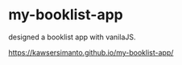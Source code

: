 # my-booklist-app
designed a booklist app with vanilaJS.

https://kawsersimanto.github.io/my-booklist-app/
